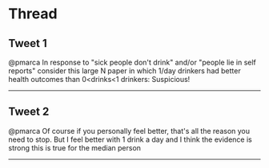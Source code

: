 # Thread

## Tweet 1

@pmarca In response to "sick people don't drink" and/or "people lie in self reports" consider this large N paper in which 1/day drinkers had better health outcomes than 0&lt;drinks&lt;1 drinkers: Suspicious!

---

## Tweet 2

@pmarca Of course if you personally feel better, that's all the reason you need to stop. But I feel better with 1 drink a day and I think the evidence is strong this is true for the median person

---


